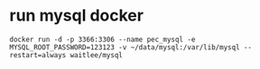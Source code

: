 # run mysql docker

```
docker run -d -p 3366:3306 --name pec_mysql -e MYSQL_ROOT_PASSWORD=123123 -v ~/data/mysql:/var/lib/mysql --restart=always waitlee/mysql
```
